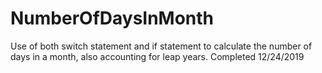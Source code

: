 # NumberOfDaysInMonth
Use of both switch statement and if statement to calculate the number of days in a month, also accounting for leap years. Completed 12/24/2019
